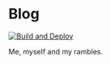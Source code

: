 # Blog
[![Build and Deploy](https://github.com/SubNader/blog/actions/workflows/deploy.yml/badge.svg)](https://github.com/SubNader/blog/actions/workflows/deploy.yml)

Me, myself and my rambles.
